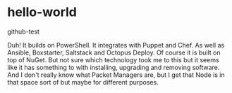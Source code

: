 # hello-world
github-test

Duh! It builds on PowerShell. It integrates with Puppet and Chef. As well as Ansible, Boxstarter, Saltstack and Octopus Deploy. Of course it is built on top of NuGet. But not sure which technology took me to this but it seems like it has something to with installing, upgrading and removing software. And I don't really know what Packet Managers are, but I get that Node is in that space sort of but maybe for different purposes.

